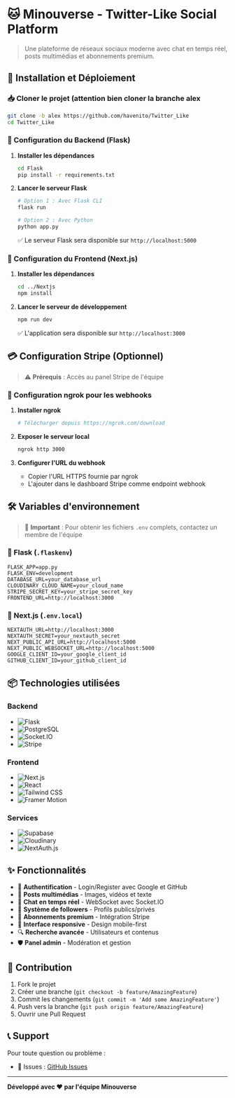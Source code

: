 # 🐱 Minouverse - Twitter-Like Social Platform

> Une plateforme de réseaux sociaux moderne avec chat en temps réel, posts multimédias et abonnements premium.

## 🚀 Installation et Déploiement

### 📥 Cloner le projet (attention bien cloner la branche alex

```bash
git clone -b alex https://github.com/havenito/Twitter_Like
cd Twitter_Like
```

### 🔧 Configuration du Backend (Flask)

1. **Installer les dépendances**
   ```bash
   cd Flask
   pip install -r requirements.txt
   ```

2. **Lancer le serveur Flask**
   ```bash
   # Option 1 : Avec Flask CLI
   flask run
   
   # Option 2 : Avec Python
   python app.py
   ```

   ✅ Le serveur Flask sera disponible sur `http://localhost:5000`

### 🎨 Configuration du Frontend (Next.js)

1. **Installer les dépendances**
   ```bash
   cd ../Nextjs
   npm install
   ```

2. **Lancer le serveur de développement**
   ```bash
   npm run dev
   ```

   ✅ L'application sera disponible sur `http://localhost:3000`

## 💳 Configuration Stripe (Optionnel)

> ⚠️ **Prérequis** : Accès au panel Stripe de l'équipe

### 🔗 Configuration ngrok pour les webhooks

1. **Installer ngrok**
   ```bash   
   # Télécharger depuis https://ngrok.com/download
   ```

2. **Exposer le serveur local**
   ```bash
   ngrok http 3000
   ```

3. **Configurer l'URL du webhook**
   - Copier l'URL HTTPS fournie par ngrok
   - L'ajouter dans le dashboard Stripe comme endpoint webhook

## 🛠️ Variables d'environnement

> 🔑 **Important** : Pour obtenir les fichiers `.env` complets, contactez un membre de l'équipe

### 📁 Flask (`.flaskenv`)
```env
FLASK_APP=app.py
FLASK_ENV=development
DATABASE_URL=your_database_url
CLOUDINARY_CLOUD_NAME=your_cloud_name
STRIPE_SECRET_KEY=your_stripe_secret_key
FRONTEND_URL=http://localhost:3000
```

### 📁 Next.js (`.env.local`)
```env
NEXTAUTH_URL=http://localhost:3000
NEXTAUTH_SECRET=your_nextauth_secret
NEXT_PUBLIC_API_URL=http://localhost:5000
NEXT_PUBLIC_WEBSOCKET_URL=http://localhost:5000
GOOGLE_CLIENT_ID=your_google_client_id
GITHUB_CLIENT_ID=your_github_client_id
```

## 📦 Technologies utilisées

### Backend
- ![Flask](https://img.shields.io/badge/Flask-000000?style=flat&logo=flask&logoColor=white)
- ![PostgreSQL](https://img.shields.io/badge/PostgreSQL-316192?style=flat&logo=postgresql&logoColor=white)
- ![Socket.IO](https://img.shields.io/badge/Socket.io-black?style=flat&logo=socket.io&badgeColor=010101)
- ![Stripe](https://img.shields.io/badge/Stripe-626CD9?style=flat&logo=Stripe&logoColor=white)

### Frontend
- ![Next.js](https://img.shields.io/badge/Next.js-000000?style=flat&logo=next.js&logoColor=white)
- ![React](https://img.shields.io/badge/React-20232A?style=flat&logo=react&logoColor=61DAFB)
- ![Tailwind CSS](https://img.shields.io/badge/Tailwind_CSS-38B2AC?style=flat&logo=tailwind-css&logoColor=white)
- ![Framer Motion](https://img.shields.io/badge/Framer_Motion-black?style=flat&logo=framer&logoColor=blue)

### Services
- ![Supabase](https://img.shields.io/badge/Supabase-3ECF8E?style=flat&logo=supabase&logoColor=white)
- ![Cloudinary](https://img.shields.io/badge/Cloudinary-3448C5?style=flat&logo=cloudinary&logoColor=white)
- ![NextAuth.js](https://img.shields.io/badge/NextAuth.js-000000?style=flat&logo=next.js&logoColor=white)

## ✨ Fonctionnalités

- 🔐 **Authentification** - Login/Register avec Google et GitHub
- 📝 **Posts multimédias** - Images, vidéos et texte
- 💬 **Chat en temps réel** - WebSocket avec Socket.IO
- 👥 **Système de followers** - Profils publics/privés
- 💎 **Abonnements premium** - Intégration Stripe
- 📱 **Interface responsive** - Design mobile-first
- 🔍 **Recherche avancée** - Utilisateurs et contenus
- 🛡️ **Panel admin** - Modération et gestion

## 🤝 Contribution

1. Fork le projet
2. Créer une branche (`git checkout -b feature/AmazingFeature`)
3. Commit les changements (`git commit -m 'Add some AmazingFeature'`)
4. Push vers la branche (`git push origin feature/AmazingFeature`)
5. Ouvrir une Pull Request

## 📞 Support

Pour toute question ou problème :
- 🐛 Issues : [GitHub Issues](https://github.com/havenito/Twitter_Like/issues)

---

  
**Développé avec ❤️ par l'équipe Minouverse**
